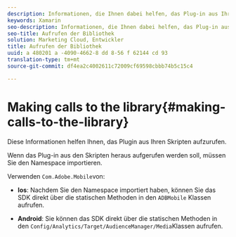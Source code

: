```yaml
---
description: Informationen, die Ihnen dabei helfen, das Plug-in aus Ihren Skripten aufzurufen.
keywords: Xamarin
seo-description: Informationen, die Ihnen dabei helfen, das Plug-in aus Ihren Skripten aufzurufen.
seo-title: Aufrufen der Bibliothek
solution: Marketing Cloud, Entwickler
title: Aufrufen der Bibliothek
uuid: a 480201 a -4090-4662-8 dd 8-56 f 62144 cd 93
translation-type: tm+mt
source-git-commit: df4ea2c4002611c72009cf69598cbbb74b5c15c4

---
```



# Making calls to the library{#making-calls-to-the-library}

Diese Informationen helfen Ihnen, das Plugin aus Ihren Skripten aufzurufen.

Wenn das Plug-in aus den Skripten heraus aufgerufen werden soll, müssen Sie den Namespace importieren.

Verwenden `Com.Adobe.Mobile`von:

* **Ios**: Nachdem Sie den Namespace importiert haben, können Sie das SDK direkt über die statischen Methoden in den `ADBMobile` Klassen aufrufen.

* **Android**: Sie können das SDK direkt über die statischen Methoden in den `Config/Analytics/Target/AudienceManager/Media`Klassen aufrufen.


